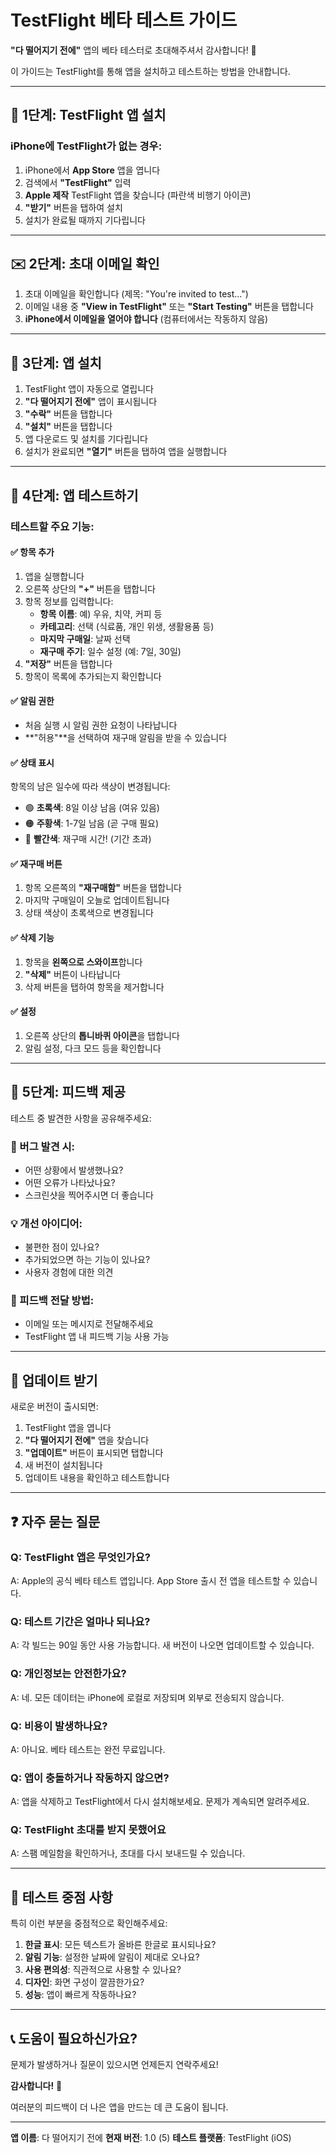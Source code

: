 # TestFlight 베타 테스트 가이드

**"다 떨어지기 전에"** 앱의 베타 테스터로 초대해주셔서 감사합니다! 🎉

이 가이드는 TestFlight를 통해 앱을 설치하고 테스트하는 방법을 안내합니다.

---

## 📱 1단계: TestFlight 앱 설치

### iPhone에 TestFlight가 없는 경우:

1. iPhone에서 **App Store** 앱을 엽니다
2. 검색에서 **"TestFlight"** 입력
3. **Apple 제작** TestFlight 앱을 찾습니다 (파란색 비행기 아이콘)
4. **"받기"** 버튼을 탭하여 설치
5. 설치가 완료될 때까지 기다립니다

---

## ✉️ 2단계: 초대 이메일 확인

1. 초대 이메일을 확인합니다 (제목: "You're invited to test...")
2. 이메일 내용 중 **"View in TestFlight"** 또는 **"Start Testing"** 버튼을 탭합니다
3. **iPhone에서 이메일을 열어야 합니다** (컴퓨터에서는 작동하지 않음)

---

## 🚀 3단계: 앱 설치

1. TestFlight 앱이 자동으로 열립니다
2. **"다 떨어지기 전에"** 앱이 표시됩니다
3. **"수락"** 버튼을 탭합니다
4. **"설치"** 버튼을 탭합니다
5. 앱 다운로드 및 설치를 기다립니다
6. 설치가 완료되면 **"열기"** 버튼을 탭하여 앱을 실행합니다

---

## 🧪 4단계: 앱 테스트하기

### 테스트할 주요 기능:

#### ✅ 항목 추가
1. 앱을 실행합니다
2. 오른쪽 상단의 **"+"** 버튼을 탭합니다
3. 항목 정보를 입력합니다:
   - **항목 이름**: 예) 우유, 치약, 커피 등
   - **카테고리**: 선택 (식료품, 개인 위생, 생활용품 등)
   - **마지막 구매일**: 날짜 선택
   - **재구매 주기**: 일수 설정 (예: 7일, 30일)
4. **"저장"** 버튼을 탭합니다
5. 항목이 목록에 추가되는지 확인합니다

#### ✅ 알림 권한
- 처음 실행 시 알림 권한 요청이 나타납니다
- **"허용"**을 선택하여 재구매 알림을 받을 수 있습니다

#### ✅ 상태 표시
항목의 남은 일수에 따라 색상이 변경됩니다:
- 🟢 **초록색**: 8일 이상 남음 (여유 있음)
- 🟠 **주황색**: 1-7일 남음 (곧 구매 필요)
- 🔴 **빨간색**: 재구매 시간! (기간 초과)

#### ✅ 재구매 버튼
1. 항목 오른쪽의 **"재구매함"** 버튼을 탭합니다
2. 마지막 구매일이 오늘로 업데이트됩니다
3. 상태 색상이 초록색으로 변경됩니다

#### ✅ 삭제 기능
1. 항목을 **왼쪽으로 스와이프**합니다
2. **"삭제"** 버튼이 나타납니다
3. 삭제 버튼을 탭하여 항목을 제거합니다

#### ✅ 설정
1. 오른쪽 상단의 **톱니바퀴 아이콘**을 탭합니다
2. 알림 설정, 다크 모드 등을 확인합니다

---

## 📝 5단계: 피드백 제공

테스트 중 발견한 사항을 공유해주세요:

### 🐛 버그 발견 시:
- 어떤 상황에서 발생했나요?
- 어떤 오류가 나타났나요?
- 스크린샷을 찍어주시면 더 좋습니다

### 💡 개선 아이디어:
- 불편한 점이 있나요?
- 추가되었으면 하는 기능이 있나요?
- 사용자 경험에 대한 의견

### 📧 피드백 전달 방법:
- 이메일 또는 메시지로 전달해주세요
- TestFlight 앱 내 피드백 기능 사용 가능

---

## 🔄 업데이트 받기

새로운 버전이 출시되면:

1. TestFlight 앱을 엽니다
2. **"다 떨어지기 전에"** 앱을 찾습니다
3. **"업데이트"** 버튼이 표시되면 탭합니다
4. 새 버전이 설치됩니다
5. 업데이트 내용을 확인하고 테스트합니다

---

## ❓ 자주 묻는 질문

### Q: TestFlight 앱은 무엇인가요?
A: Apple의 공식 베타 테스트 앱입니다. App Store 출시 전 앱을 테스트할 수 있습니다.

### Q: 테스트 기간은 얼마나 되나요?
A: 각 빌드는 90일 동안 사용 가능합니다. 새 버전이 나오면 업데이트할 수 있습니다.

### Q: 개인정보는 안전한가요?
A: 네. 모든 데이터는 iPhone에 로컬로 저장되며 외부로 전송되지 않습니다.

### Q: 비용이 발생하나요?
A: 아니요. 베타 테스트는 완전 무료입니다.

### Q: 앱이 충돌하거나 작동하지 않으면?
A: 앱을 삭제하고 TestFlight에서 다시 설치해보세요. 문제가 계속되면 알려주세요.

### Q: TestFlight 초대를 받지 못했어요
A: 스팸 메일함을 확인하거나, 초대를 다시 보내드릴 수 있습니다.

---

## 🎯 테스트 중점 사항

특히 이런 부분을 중점적으로 확인해주세요:

1. **한글 표시**: 모든 텍스트가 올바른 한글로 표시되나요?
2. **알림 기능**: 설정한 날짜에 알림이 제대로 오나요?
3. **사용 편의성**: 직관적으로 사용할 수 있나요?
4. **디자인**: 화면 구성이 깔끔한가요?
5. **성능**: 앱이 빠르게 작동하나요?

---

## 📞 도움이 필요하신가요?

문제가 발생하거나 질문이 있으시면 언제든지 연락주세요!

**감사합니다!** 🙏

여러분의 피드백이 더 나은 앱을 만드는 데 큰 도움이 됩니다.

---

**앱 이름**: 다 떨어지기 전에
**현재 버전**: 1.0 (5)
**테스트 플랫폼**: TestFlight (iOS)
